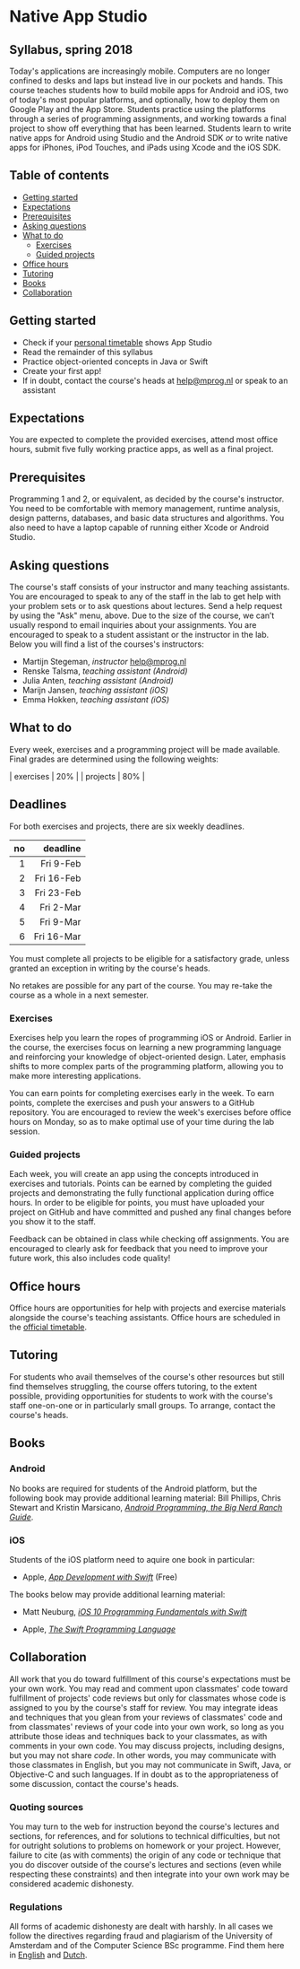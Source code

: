 # Native App Studio

## Syllabus, spring 2018

Today's applications are increasingly mobile. Computers are no longer confined
to desks and laps but instead live in our pockets and hands. This course
teaches students how to build mobile apps for Android and iOS, two of today's
most popular platforms, and optionally, how to deploy them on Google Play and
the App Store. Students practice using the platforms through a series of
programming assignments, and working towards a final project to show off
everything that has been learned. Students learn to write native apps for
Android using Studio and the Android SDK *or* to write native apps for iPhones,
iPod Touches, and iPads using Xcode and the iOS SDK.

## Table of contents

- [Getting started](#gettingstarted)
- [Expectations](#expectations)
- [Prerequisites](#prerequisites)
- [Asking questions](#staff)
- [What to do](#grades)
	* [Exercises](#exercises)
	* [Guided projects](#projects)
- [Office hours](#officehours)
- [Tutoring](#tutoring)
- [Books](#books)
- [Collaboration](#collaboration)


<a name="gettingstarted"></a>

## Getting started 

- Check if your [personal timetable](https://datanose.nl/) shows App Studio
- Read the remainder of this syllabus
- Practice object-oriented concepts in Java or Swift
- Create your first app!
- If in doubt, contact the course's heads at <help@mprog.nl> or speak to an assistant

<a name="expectations"></a>

## Expectations 

You are expected to complete the provided exercises, attend most office hours, submit five fully working practice apps, as well as a final project.

<a name="prerequisites"></a>

## Prerequisites 

Programming 1 and 2, or equivalent, as decided by the course's instructor. You need to be
comfortable with memory management, runtime analysis, design patterns, databases, and basic data
structures and algorithms. You also need to have a laptop capable of running either Xcode or Android
Studio.

<a name="staff"></a>

## Asking questions 

The course's staff consists of your instructor and many teaching assistants. You are encouraged to speak to any of the staff in the lab to get help with your problem sets or to ask questions about lectures. Send a help request by using the "Ask" menu, above. Due to the size of the course, we can’t usually respond to email inquiries about your assignments. You are encouraged to speak to a student assistant or the instructor in the lab. Below you will find a list of the courses's instructors:

- Martijn Stegeman, *instructor* <help@mprog.nl>
- Renske Talsma, *teaching assistant (Android)*
- Julia Anten, *teaching assistant (Android)*
- Marijn Jansen, *teaching assistant (iOS)*
- Emma Hokken, *teaching assistant (iOS)*

<a name="grades"></a>

## What to do

Every week, exercises and a programming project will be made available. Final grades are determined using the following weights:

| exercises | 20% |
| projects  | 80% |


## Deadlines

For both exercises and projects, there are six weekly deadlines.

| no |    deadline |  
| -: | ----------: |  
|  1 | Fri   9-Feb |  
|  2 | Fri  16-Feb |  
|  3 | Fri  23-Feb |  
|  4 | Fri   2-Mar |  
|  5 | Fri   9-Mar |  
|  6 | Fri  16-Mar |  

You must complete all projects to be eligible for a satisfactory grade, unless granted an exception in writing by the course's heads.

No retakes are possible for any part of the course. You may re-take the course as a whole in a next semester.

<a name="exercises"></a>

### Exercises 

Exercises help you learn the ropes of programming iOS or Android. Earlier in the course, the exercises focus on learning a new programming language and reinforcing your knowledge of object-oriented design. Later, emphasis shifts to more complex parts of the programming platform, allowing you to make more interesting applications. 

You can earn points for completing exercises early in the week. To earn points, complete the exercises and push your answers to a GitHub repository. You are encouraged to review the week's exercises before office hours on Monday, so as to make optimal use of your time during the lab session.

<a name="projects"></a>

### Guided projects 

Each week, you will create an app using the concepts introduced in exercises and tutorials. Points can be earned by completing the guided projects and demonstrating the fully functional application during office hours. In order to be eligible for points, you must have uploaded your project on GitHub and have committed and pushed any final changes before you show it to the staff.

Feedback can be obtained in class while checking off assignments. You are encouraged to clearly ask for feedback that you need to improve your future work, this also includes code quality!

<a name="officehours"></a>

## Office hours 

Office hours are opportunities for help with projects and exercise materials alongside the course's teaching assistants. Office hours are scheduled in the [official timetable](https://datanose.nl/).

<a name="tutoring"></a>

## Tutoring 

For students who avail themselves of the course's other resources but still find themselves struggling, the course offers tutoring, to the extent possible, providing opportunities for students to work with the course's staff one-on-one or in particularly small groups. To arrange, contact the course's heads.

<a name="books"></a>

## Books 

### Android

No books are required for students of the Android platform, but the following book may provide additional learning material: Bill Phillips, Chris Stewart and Kristin Marsicano, [*Android Programming, the Big Nerd Ranch Guide*](https://www.bignerdranch.com/books/android-programming/).

### iOS

Students of the iOS platform need to aquire one book in particular:

- Apple, [*App Development with Swift*](https://itunes.apple.com/nl/book/app-development-with-swift/id1219117996?l=en&mt=11) (Free)

The books below may provide additional learning material:

- Matt Neuburg, [*iOS 10 Programming Fundamentals with Swift*](http://shop.oreilly.com/product/0636920055211.do)

- Apple, [*The Swift Programming Language*](https://itunes.apple.com/us/book/swift-programming-language/id881256329?mt=11)

<a name="collaboration"></a>

## Collaboration

All work that you do toward fulfillment of this course's expectations must be
your own work. You may read and comment upon classmates' code toward
fulfillment of projects' code reviews but only for classmates whose code is
assigned to you by the course's staff for review. You may integrate ideas and
techniques that you glean from your reviews of classmates' code and from
classmates' reviews of your code into your own work, so long as you attribute
those ideas and techniques back to your classmates, as with comments in your
own code. You may discuss projects, including designs, but you may not share
*code*. In other words, you may communicate with those classmates in English,
but you may not communicate in Swift, Java, or Objective-C and such languages.
If in doubt as to the appropriateness of some discussion, contact the course's
heads.


### Quoting sources 

You may turn to the web for instruction beyond the course's lectures and
sections, for references, and for solutions to technical difficulties, but not
for outright solutions to problems on homework or your project. However,
failure to cite (as with comments) the origin of any code or technique that you
do discover outside of the course's lectures and sections (even while
respecting these constraints) and then integrate into your own work may be
considered academic dishonesty.


### Regulations

All forms of academic dishonesty are dealt with harshly. In all cases we follow the directives
regarding fraud and plagiarism of the University of Amsterdam and of the Computer Science BSc
programme. Find them here in [English] and [Dutch].

[Dutch]: http://student.uva.nl/az/a-z-lijst/a-z-lijst/content/folder/fraude-plagiaat-en-bronvermelding/plagiaat-en-fraude.html
[English]: http://student.uva.nl/en/az/a-z/a-z/content/folder/plagiarism-and-fraud/plagiarism-and-fraud.html
